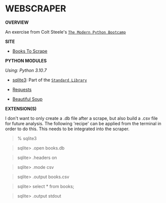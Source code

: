 # WEBSCRAPER

**OVERVIEW**

An exercise from Colt Steele's [`The Modern Python Bootcamp`](https://www.udemy.com/course/the-modern-python3-bootcamp/)

**SITE**

- [Books To Scrape](http://books.toscrape.com)

**PYTHON MODULES**

*Using: Python 3.10.7*

- [sqlite3](https://www.sqlite.org/index.html): Part of the [`Standard Library`](https://docs.python.org/3/library/index.html)

- [Requests](https://requests.readthedocs.io/en/latest/)

- [Beautiful Soup](https://www.crummy.com/software/BeautifulSoup/bs4/doc/)


**EXTENSION(S)**

I don't want to only create a .db file after a scrape, but also build a .csv file for future analysis. The following 'recipe' can be applied from the terminal in order to do this. This needs to be integrated into the scraper.

> % sqlite3

> sqlite> .open books.db

> sqlite> .headers on

> sqlite> .mode csv

> sqlite> .output books.csv

> sqlite> select * from books;

> sqlite> .output stdout